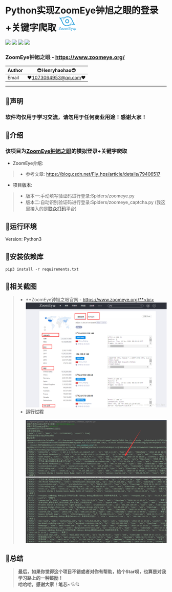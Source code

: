 Python实现ZoomEye钟旭之眼的登录+关键字爬取 ![enter image description here](Pic/logo.png)
===========================
![](https://img.shields.io/badge/Python-3.6.3-green.svg) ![](https://img.shields.io/badge/requests-2.18.4-green.svg) ![](https://img.shields.io/badge/PyExecJS-1.5.1-green.svg) ![](https://img.shields.io/badge/matplotlib-2.2.2-green.svg)
### ZoomEye钟旭之眼 - https://www.zoomeye.org/
|Author|:sunglasses:Henryhaohao:sunglasses:|
|---|---
|Email|:hearts:1073064953@qq.com:hearts:

      
****
## :dolphin:声明
### 软件均仅用于学习交流，请勿用于任何商业用途！感谢大家！
## :dolphin:介绍
### 该项目为[ZoomEye钟旭之眼](https://www.zoomeye.org/)的模拟登录+关键字爬取
- ZoomEye介绍:
> - 参考文章: https://blog.csdn.net/Fly_hps/article/details/79406517
- 项目版本:
> - 版本一:手动填写验证码进行登录:Spiders/zoomeye.py
> - 版本二:自动识别验证码进行登录:Spiders/zoomeye_captcha.py (我这里接入的是[联众打码](https://www.jsdati.com/)平台)
## :dolphin:运行环境
Version: Python3
## :dolphin:安装依赖库
```
pip3 install -r requirements.txt
```
## :dolphin:**相关截图**
> - **ZoomEye钟旭之眼官网 - https://www.zoomeye.org/**<br><br>
![enter image description here](Pic/zoomeye.png)
> - **运行过程**<br><br>
![enter image description here](Pic/run.png)
![enter image description here](Pic/data.png)
## :dolphin:**总结**
> **最后，如果你觉得这个项目不错或者对你有帮助，给个Star呗，也算是对我学习路上的一种鼓励！<br>
 哈哈哈，感谢大家！笔芯~**:cupid::cupid:






